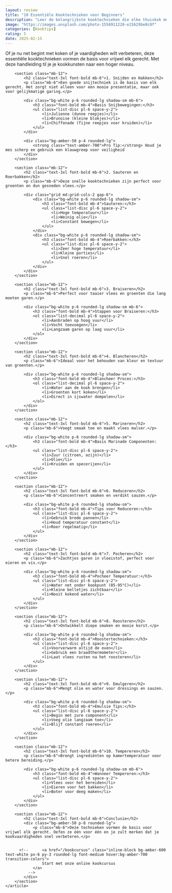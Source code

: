 ```yaml
---
layout: review
title: "10 Essentiële Kooktechnieken voor Beginners"
description: "Leer de belangrijkste kooktechnieken die elke thuiskok moet kennen voor betere gerechten"
image: "https://images.unsplash.com/photo-1556911220-e15b29be8c8f"
categories: [Kooktips]
rating: 5
date: 2025-02-15
---
```


<main class="container mx-auto px-4 py-12 max-w-4xl">
    <article class="prose prose-lg max-w-none">
        <div class="mb-12">
            <p class="text-xl leading-relaxed">
                Of je nu net begint met koken of je vaardigheden wilt verbeteren, deze essentiële kooktechnieken vormen de basis voor vrijwel elk gerecht. Met deze handleiding til je je kookkunsten naar een hoger niveau.
            </p>
        </div>

        <section class="mb-12">
            <h2 class="text-3xl font-bold mb-6">1. Snijden en Hakken</h2>
            <p class="mb-6">Een goede snijtechniek is de basis van elk gerecht. Het zorgt niet alleen voor een mooie presentatie, maar ook voor gelijkmatige garing.</p>
            
            <div class="bg-white p-6 rounded-lg shadow-sm mb-6">
                <h3 class="font-bold mb-4">Basis Snijbewegingen:</h3>
                <ul class="list-disc pl-6 space-y-2">
                    <li>Julienne (dunne reepjes)</li>
                    <li>Brunoise (kleine blokjes)</li>
                    <li>Chiffonade (fijne reepjes voor kruiden)</li>
                </ul>
            </div>

            <div class="bg-amber-50 p-4 rounded-lg">
                <strong class="text-amber-700">Pro Tip:</strong> Houd je mes scherp en gebruik een klauwgreep voor veiligheid
            </div>
        </section>

        <section class="mb-12">
            <h2 class="text-3xl font-bold mb-6">2. Sauteren en Roerbakken</h2>
            <p class="mb-6">Deze snelle kooktechnieken zijn perfect voor groenten en dun gesneden vlees.</p>
            
            <div class="grid md:grid-cols-2 gap-6">
                <div class="bg-white p-6 rounded-lg shadow-sm">
                    <h3 class="font-bold mb-4">Sauteren:</h3>
                    <ul class="list-disc pl-6 space-y-2">
                        <li>Hoge temperatuur</li>
                        <li>Weinig olie</li>
                        <li>Constant bewegen</li>
                    </ul>
                </div>
                <div class="bg-white p-6 rounded-lg shadow-sm">
                    <h3 class="font-bold mb-4">Roerbakken:</h3>
                    <ul class="list-disc pl-6 space-y-2">
                        <li>Zeer hoge temperatuur</li>
                        <li>Kleine porties</li>
                        <li>Snel roeren</li>
                    </ul>
                </div>
            </div>
        </section>

        <section class="mb-12">
            <h2 class="text-3xl font-bold mb-6">3. Braiseren</h2>
            <p class="mb-6">Perfect voor taaier vlees en groenten die lang moeten garen.</p>
            
            <div class="bg-white p-6 rounded-lg shadow-sm mb-6">
                <h3 class="font-bold mb-4">Stappen voor Braiseren:</h3>
                <ol class="list-decimal pl-6 space-y-2">
                    <li>Aanbraden op hoog vuur</li>
                    <li>Vocht toevoegen</li>
                    <li>Langzaam garen op laag vuur</li>
                </ol>
            </div>
        </section>

        <section class="mb-12">
            <h2 class="text-3xl font-bold mb-6">4. Blancheren</h2>
            <p class="mb-6">Ideaal voor het behouden van kleur en textuur van groenten.</p>
            
            <div class="bg-white p-6 rounded-lg shadow-sm">
                <h3 class="font-bold mb-4">Blancheer Proces:</h3>
                <ol class="list-decimal pl-6 space-y-2">
                    <li>Water aan de kook brengen</li>
                    <li>Groenten kort koken</li>
                    <li>Direct in ijswater dompelen</li>
                </ol>
            </div>
        </section>

        <section class="mb-12">
            <h2 class="text-3xl font-bold mb-6">5. Marineren</h2>
            <p class="mb-6">Voegt smaak toe en maakt vlees malser.</p>
            
            <div class="bg-white p-6 rounded-lg shadow-sm">
                <h3 class="font-bold mb-4">Basis Marinade Componenten:</h3>
                <ul class="list-disc pl-6 space-y-2">
                    <li>Zuur (citroen, azijn)</li>
                    <li>Olie</li>
                    <li>Kruiden en specerijen</li>
                </ul>
            </div>
        </section>

        <section class="mb-12">
            <h2 class="text-3xl font-bold mb-6">6. Reduceren</h2>
            <p class="mb-6">Concentreert smaken en verdikt sauzen.</p>
            
            <div class="bg-white p-6 rounded-lg shadow-sm">
                <h3 class="font-bold mb-4">Tips voor Reduceren:</h3>
                <ul class="list-disc pl-6 space-y-2">
                    <li>Gebruik brede pannen</li>
                    <li>Houd temperatuur constant</li>
                    <li>Roer regelmatig</li>
                </ul>
            </div>
        </section>

        <section class="mb-12">
            <h2 class="text-3xl font-bold mb-6">7. Pocheren</h2>
            <p class="mb-6">Zachtjes garen in vloeistof, perfect voor eieren en vis.</p>
            
            <div class="bg-white p-6 rounded-lg shadow-sm">
                <h3 class="font-bold mb-4">Pocheer Temperatuur:</h3>
                <ul class="list-disc pl-6 space-y-2">
                    <li>Water net onder kookpunt (85-95°C)</li>
                    <li>Kleine belletjes zichtbaar</li>
                    <li>Nooit kokend water</li>
                </ul>
            </div>
        </section>

        <section class="mb-12">
            <h2 class="text-3xl font-bold mb-6">8. Roosteren</h2>
            <p class="mb-6">Ontwikkelt diepe smaken en mooie korst.</p>
            
            <div class="bg-white p-6 rounded-lg shadow-sm">
                <h3 class="font-bold mb-4">Roostertechnieken:</h3>
                <ul class="list-disc pl-6 space-y-2">
                    <li>Voorverwarm altijd de oven</li>
                    <li>Gebruik een braadthermometer</li>
                    <li>Laat vlees rusten na het roosteren</li>
                </ul>
            </div>
        </section>

        <section class="mb-12">
            <h2 class="text-3xl font-bold mb-6">9. Emulgeren</h2>
            <p class="mb-6">Mengt olie en water voor dressings en sauzen.</p>
            
            <div class="bg-white p-6 rounded-lg shadow-sm">
                <h3 class="font-bold mb-4">Emulsie Tips:</h3>
                <ul class="list-disc pl-6 space-y-2">
                    <li>Begin met zure component</li>
                    <li>Voeg olie langzaam toe</li>
                    <li>Blijf constant roeren</li>
                </ul>
            </div>
        </section>

        <section class="mb-12">
            <h2 class="text-3xl font-bold mb-6">10. Tempereren</h2>
            <p class="mb-6">Brengt ingrediënten op kamertemperatuur voor betere bereiding.</p>
            
            <div class="bg-white p-6 rounded-lg shadow-sm mb-6">
                <h3 class="font-bold mb-4">Wanneer Tempereren:</h3>
                <ul class="list-disc pl-6 space-y-2">
                    <li>Vlees voor het bereiden</li>
                    <li>Eieren voor het bakken</li>
                    <li>Boter voor deeg maken</li>
                </ul>
            </div>
        </section>

        <section class="mb-12">
            <h2 class="text-3xl font-bold mb-6">Conclusie</h2>
            <div class="bg-amber-50 p-8 rounded-lg">
                <p class="mb-6">Deze technieken vormen de basis voor vrijwel elk gerecht. Oefen ze één voor één en je zult merken dat je kookvaardigheden snel verbeteren.</p>
          
          
          <!--      <a href="/kookcursus" class="inline-block bg-amber-600 text-white px-6 py-3 rounded-lg font-medium hover:bg-amber-700 transition-colors">
                    Start met onze online kookcursus
                </a>
              -->  
            </div>
        </section>
    </article>
</main>